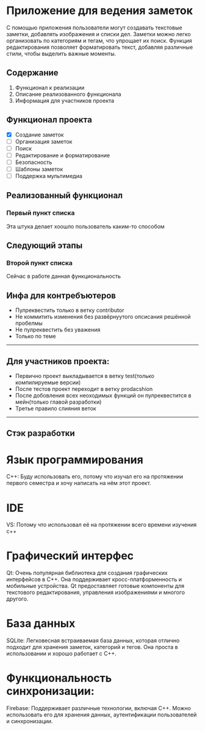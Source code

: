 # Приложение для ведения заметок

С помощью приложения пользователи могут создавать текстовые заметки, добавлять изображения и списки дел. Заметки можно легко организовать по категориям и тегам, что упрощает их поиск. Функция редактирования позволяет форматировать текст, добавляя различные стили, чтобы выделить важные моменты.

## Содержание

1. Функционал к реализации
2. Описание реализованного функционала
3. Информация для участников проекта

## Функционал проекта 
- [x] Создание заметок
- [ ] Организация заметок
- [ ] Поиск
- [ ] Редактирование и форматирование
- [ ] Безопасность
- [ ] Шаблоны заметок
- [ ] Поддержка мультимедиа

## Реализованный функционал

### Первый пункт списка

Эта штука делает хоошло пользователь каким-то способом

## Следующий этапы

### Второй пункт списка

Сейчас в работе данная функциональность

## Инфа для контребъютеров

- Пулреквестить только в ветку contributor
- Не коммитить изменения без развёрнуутого опсисания решённой пробелмы
- Не пулреквестить без уважения
- Только по теме

---

## Для участников проекта:

- Первично проект выкладывается в ветку test(только компилируемые версии)
- После тестов проект переходит в ветку prodacshion
- После добовления всех неоходимых функций он пулреквестится в мейн(только главой разработки)
- Третье правило слияния веток

---

## Стэк разработки

# Язык программирования
C++: Буду использовать его, потому что изучал его на протяжении первого семестра и хочу написать на нём этот проект.

# IDE
VS: Потому что использовал её на протяжении всего времени изучения с++

# Графический интерфес
Qt: Очень популярная библиотека для создания графических интерфейсов в C++. Она поддерживает кросс-платформенность и мобильные устройства. Qt предоставляет готовые компоненты для текстового редактирования, управления изображениями и многого другого.

# База данных
SQLite: Легковесная встраиваемая база данных, которая отлично подходит для хранения заметок, категорий и тегов. Она проста в использовании и хорошо работает с C++.

# Функциональность синхронизации:
Firebase: Поддерживает различные технологии, включая C++. Можно использовать его для хранения данных, аутентификации пользователей и синхронизации.




